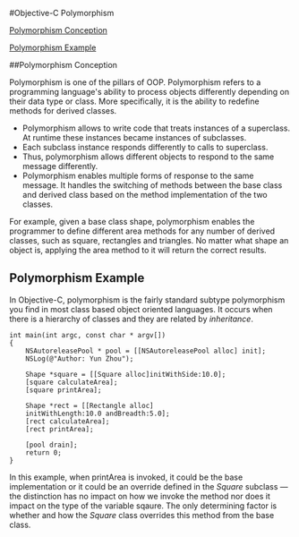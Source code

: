 
#Objective-C Polymorphism


  [<i class="icon-file"></i>Polymorphism Conception](#polymorphism-conception)  

  [<i class="icon-file"></i>Polymorphism Example](#polymorphism-example)  
    


##Polymorphism  Conception

Polymorphism is one of the pillars of OOP.  Polymorphism refers to a programming language's ability to process objects differently depending on their data type or class. More specifically, it is the ability to redefine methods for derived classes.   

- Polymorphism allows to write code that treats instances of a superclass. At runtime these instances became instances of subclasses.  
- Each subclass instance responds differently to calls to superclass.
- Thus, polymorphism allows different objects to respond to the same message differently.
- Polymorphism enables multiple forms of response to the same message. It handles the switching of methods between the base class and derived class based on the method implementation of the two classes.

For example, given a base class shape, polymorphism enables the programmer to define different area methods for any number of derived classes, such as square, rectangles and triangles. No matter what shape an object is, applying the area method to it will return the correct results.


## Polymorphism Example
In Objective-C, polymorphism is the fairly standard subtype polymorphism you find in most class based object oriented languages.  It occurs when there is a hierarchy of classes and they are related by *inheritance*.

```
int main(int argc, const char * argv[])
{
    NSAutoreleasePool * pool = [[NSAutoreleasePool alloc] init];
    NSLog(@"Author: Yun Zhou");
    
    Shape *square = [[Square alloc]initWithSide:10.0];
    [square calculateArea];
    [square printArea];
    
    Shape *rect = [[Rectangle alloc]
    initWithLength:10.0 andBreadth:5.0];
    [rect calculateArea];
    [rect printArea];    
        
    [pool drain];
    return 0;
}
```

In this example, when printArea is invoked, it could be the base implementation or it could be an override defined in the *Square* subclass — the distinction has no impact on how we invoke the method nor does it impact on the type of the variable sqaure. The only determining factor is whether and how the *Square* class overrides this method from the base class.
